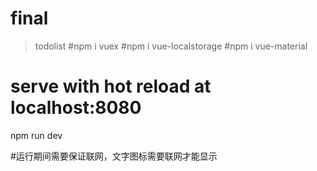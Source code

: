# final

> todolist
#npm i vuex
#npm i vue-localstorage
#npm i vue-material

# serve with hot reload at localhost:8080
npm run dev

#运行期间需要保证联网，文字图标需要联网才能显示

